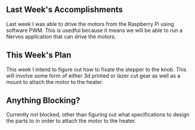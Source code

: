 ## Last Week's Accomplishments

Last week I was able to drive the motors from the Raspberry Pi using software PWM. This is usedful because it means we will be able to run a Nerves application that can drive the motors.

## This Week's Plan

This week I intend to figure out how to fixate the stepper to the knob. This will involve some form of either 3d printed or lazer cut gear as well as a mount to attach the motor to the heater.

## Anything Blocking?

Currently not blocked, other than figuring out what specifications to design the parts to in order to attach the motor to the heater.
